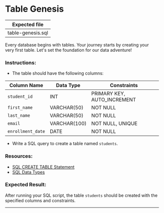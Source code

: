 # Table Genesis

| Expected file        |
| -------------------- |
| table-genesis.sql |

Every database begins with tables. Your journey starts by creating your very first table. Let's set the foundation for our data adventure!

### Instructions:

- The table should have the following columns:

| Column Name      | Data Type     | Constraints                     |
|-------------------|--------------|---------------------------------|
| `student_id`      | INT          | PRIMARY KEY, AUTO_INCREMENT     |
| `first_name`      | VARCHAR(50)  | NOT NULL                        |
| `last_name`       | VARCHAR(50)  | NOT NULL                        |
| `email`           | VARCHAR(100) | NOT NULL, UNIQUE                |
| `enrollment_date` | DATE         | NOT NULL                        |

- Write a SQL query to create a table named `students`.

### Resources:

- [SQL CREATE TABLE Statement](https://www.w3schools.com/sql/sql_create_table.asp)
- [SQL Data Types](https://www.w3schools.com/sql/sql_datatypes.asp)

### Expected Result:

After running your SQL script, the table `students` should be created with the specified columns and constraints.

---
